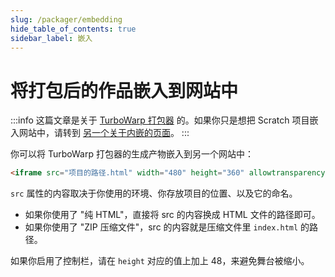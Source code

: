 ```yaml
---
slug: /packager/embedding
hide_table_of_contents: true
sidebar_label: 嵌入
---
```


# 将打包后的作品嵌入到网站中

:::info
这篇文章是关于 [TurboWarp 打包器](https://turbowarp.org/) 的。如果你只是想把 Scratch 项目嵌入网站中，请转到 [另一个关于内嵌的页面](/embedding)。
:::

你可以将 TurboWarp 打包器的生成产物嵌入到另一个网站中：

```html
<iframe src="项目的路径.html" width="480" height="360" allowtransparency="true" frameborder="0" scrolling="no" allowfullscreen></iframe>
```

`src` 属性的内容取决于你使用的环境、你存放项目的位置、以及它的命名。

 - 如果你使用了 "纯 HTML"，直接将 src 的内容换成 HTML 文件的路径即可。
 - 如果你使用了 "ZIP 压缩文件"，src 的内容就是压缩文件里 `index.html` 的路径。

如果你启用了控制栏，请在 `height` 对应的值上加上 48，来避免舞台被缩小。
